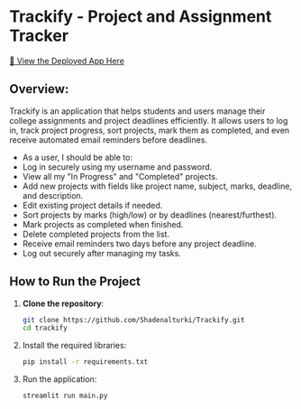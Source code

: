 # Trackify - Project and Assignment Tracker

[🚀 View the Deployed App Here](https://trackify-tuwaiq.streamlit.app/)

## Overview:
Trackify is an application that helps students and users manage their college assignments and project deadlines efficiently.
It allows users to log in, track project progress, sort projects, mark them as completed, and even receive automated email reminders before deadlines.

- As a user, I should be able to:
- Log in securely using my username and password.
- View all my "In Progress" and "Completed" projects.
- Add new projects with fields like project name, subject, marks, deadline, and description.
- Edit existing project details if needed.
- Sort projects by marks (high/low) or by deadlines (nearest/furthest).
- Mark projects as completed when finished.
- Delete completed projects from the list.
- Receive email reminders two days before any project deadline.
- Log out securely after managing my tasks.


## How to Run the Project
1. **Clone the repository**:
   ```bash
   git clone https://github.com/Shadenalturki/Trackify.git
   cd trackify

2. Install the required libraries:
   ```bash
   pip install -r requirements.txt

3. Run the application:
   ```bash
   streamlit run main.py
